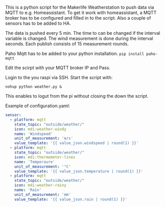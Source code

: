 This is a python script for the Makerlife Weatherstation to push data via MQTT to e.g. Homeassistant. To get it work with homeassistant, a MQTT broker has to be configured and filled in to the script. Also a couple of sensors has to be added to HA. 

The data is pushed every 5 min. The time to can be changed if the interval variable is changed. The wind measurement is done during the interval seconds. Each publish consists of 15 measurement rounds.

Paho Mqtt has to be added to your python installation. 
`pip install paho-mqtt` <br>

Edit the scirpt with your MQTT broker IP and Pass. <br>

Login to the you raspi via SSH. Start the script with:<br>

`nohup python weather.py &` <br>

This enables to logut from the pi without closing the down the script.


Example of configuration.yaml:
```yaml
sensor:
  - platform: mqtt
    state_topic: "outside/weather/"
    icon: mdi:weather-windy
    name: 'Windspeed'
    unit_of_measurement: 'm/s'
    value_template: '{{ value_json.windspeed | round(1) }}'
  - platform: mqtt
    state_topic: "outside/weather/"
    icon: mdi:thermometer-lines
    name: 'Temperaure'
    unit_of_measurement: '°C'
    value_template: '{{ value_json.temperature | round(1) }}'
  - platform: mqtt
    state_topic: "outside/weather/"
    icon: mdi:weather-rainy
    name: 'Rain'
    unit_of_measurement: 'mm'
    value_template: '{{ value_json.rain | round(1) }}'
```
